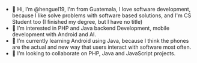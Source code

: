 - 👋 Hi, I’m @henguel19, I'm from Guatemala, I love software development, because I like solve problems with software based solutions, and I'm CS Student too (I finished my degree, but I have no title)
- 👀 I’m interested in PHP and Java backend Development, mobile development with Android and AI.
- 🌱 I’m currently learning Android using Java, because I think the phones are the actual and new way that users interact with software most often.
- 💞️ I’m looking to collaborate on PHP, Java and JavaScript projects.

<!---
henguel19/henguel19 is a ✨ special ✨ repository because its `README.md` (this file) appears on your GitHub profile.
You can click the Preview link to take a look at your changes.
--->
